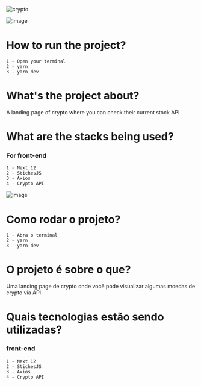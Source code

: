 
![crypto](https://github.com/Lippi99/crypto/assets/65247407/7f7aca16-951b-43bb-aa24-05cd93a62f2a)


![image](https://github.com/Lippi99/dashboard_product_management/assets/65247407/94d038fb-672b-41cf-8fac-43c38dcbdd48)

# How to run the project?
```
1 - Open your terminal
2 - yarn
3 - yarn dev
```
# What's the project about?
A landing page of crypto where you can check their current stock API

# What are the stacks being used?
### For front-end
```
1 - Next 12
2 - StichesJS
3 - Axios
4 - Crypto API
```


![image](https://github.com/Lippi99/dashboard_product_management/assets/65247407/a59abaaa-c471-4a01-8149-d09a0f72ddbb)
# Como rodar o projeto?
```
1 - Abra o terminal
2 - yarn
3 - yarn dev
```
# O projeto é sobre o que?
Uma landing page de crypto onde você pode visualizar algumas moedas de crypto via API

# Quais tecnologias estão sendo utilizadas?
### front-end
```
1 - Next 12
2 - StichesJS
3 - Axios
4 - Crypto API
```
